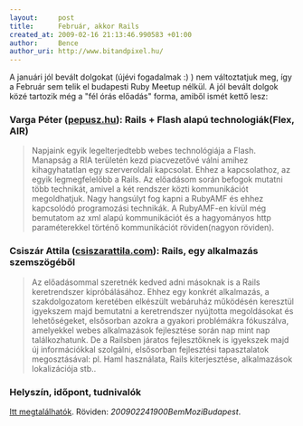 ```yaml
---
layout:     post
title:      Február, akkor Rails
created_at: 2009-02-16 21:13:46.990583 +01:00
author:     Bence
author_uri: http://www.bitandpixel.hu/
--- 
```

A januári jól bevált dolgokat (újévi fogadalmak :) ) nem változtatjuk meg, így a Február sem telik el budapesti Ruby Meetup nélkül.  A jól bevált dolgok közé tartozik még a "fél órás előadás" forma, amiből ismét kettő lesz:

### Varga Péter ([pepusz.hu](http://pepusz.hu)): Rails + Flash alapú technologiák(Flex, AIR)

> Napjaink egyik legelterjedtebb webes technológiája a Flash. Manapság a RIA területén kezd piacvezetővé válni amihez kihagyhatatlan egy szerveroldali kapcsolat. Ehhez a kapcsolathoz, az egyik legmegfelelőbb a Rails. Az előadásom során befogok mutatni több technikát, amivel a két rendszer közti kommunikációt megoldhatjuk. Nagy hangsúlyt fog kapni a RubyAMF és ehhez kapcsolódó programozási technikák. A RubyAMF-en kívül még bemutatom az xml alapú kommunikációt és a hagyományos http paraméterekkel történő kommunikációt röviden(nagyon röviden).

### Csiszár Attila ([csiszarattila.com](http://www.csiszarattila.com/)): Rails, egy alkalmazás szemszögéből

> Az előadásommal szeretnék kedved adni másoknak is a Rails keretrendszer kipróbálásához. Ehhez egy konkrét alkalmazás, a szakdolgozatom keretében elkészült webáruház működésén keresztül igyekszem majd bemutatni a keretrendszer nyújtotta megoldásokat és lehetőségeket, elsősorban azokra a gyakori problémákra fókuszálva, amelyekkel webes alkalmazások fejlesztése során nap mint nap találkozhatunk.  De a Railsben járatos fejlesztőknek is igyekszek majd új információkkal szolgálni, elsősorban fejlesztési tapasztalatok megosztásával: pl. Haml használata, Rails kiterjesztése, alkalmazások lokalizációja stb..

### Helyszín, időpont, tudnivalók

[Itt megtalálhatók](http://www.meetup.com/budapest-rb/calendar/9579249/).  Röviden: _200902241900BemMoziBudapest_.
